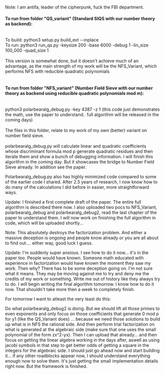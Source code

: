 Note: I am antifa, leader of the cipherpunk, fuck the FBI department. 

#### To run from folder "QS_variant" (Standard SIQS with our number theory as backend):</br></br>
To build: python3 setup.py build_ext --inplace</br>
To run: python3 run_qs.py -keysize 200 -base 6000 -debug 1 -lin_size 100_000 -quad_size 1</br></br>
This version is somewhat done, but it doesn't achieve much of an advantage, as the main strength of my work will be the NFS_Variant, which performs NFS with reducible quadratic polynomials<br><br>
#### To run from folder "NFS_variant" (Number Field Sieve with our number theory as backend using reducible quadratic polynomials mod m):</br></br>
python3 polarbearalg_debug.py -key 4387 -z 1 (this code just demonstrates the math, use the paper to understand.. full algorithm will be released in the coming days)</br></br>
The files in this folder, relate to my work of my own (better) variant on number field sieve.</br></br>
polarbearalg_debug.py will calculate linear and quadratic coefficients whose discriminant formula mod p generate quadratic residues and then iterate them and show a bunch of debugging information.
I will finish this algorithm in the coming day. But it showcases the bridge to Number Field Sieve already. In addition see the paper. 

Polarbearalg_debug.py also has highly minimized code compared to some of the earlier code I shared. After 2.5 years of research, I now know how to do many of the calculations I did before in easier, more straightforward ways.

Update: I finished a first complete draft of the paper. The entire full algorithm is described there now. I also uploaded two pocs to NFS_Variant, polarbearalg_debug and polarbearalg_debug2, read the last chapter of the paper to understand them.
I will now work on finishing the full algorithm in code, which will be uploaded shortly...

Note: This absolutely destroys the factorization problem. And either a massive deception is ongoing and people know already or you are all about to find out.... either way, good luck I guess.

Update: I'm suddenly super anxious. I see how to do it now... it's in the paper too. People would have known. Someone math educated with experience in factorization would have known the moment they saw my work. Then why? There has to be some deception going on. I'm not sure what it means. They may be moving against me to try and deny me the credits of my work or something. Write me out of history like they always try to do. I will begin writing the final algorithm tomorrow. I know how to do it now. That shouldn't take more then a week to completely finish. 

For tomorrow I want to atleast the very least do this:

Do what polarbearalg_debug2 is doing. But we should lift all those primes to even exponents and only focus on those coefficients that generate 0 mod p for y1 (like the QS_Variant does) ... because we need those solutions to build up what is in NFS the rational side. And then perform trial factorization on what is generated at the algebraic side (make sure that one uses the small polynomial of the form zx^2-yx). Then I can upload that already... and then focus on getting the linear algebra working in the days after, aswell as using jacobi symbols in that step to get better odds of getting a square in the integers for the algebraic side.
I should just go ahead now and start building it... if any other roadblocks appear now, I should understand everything enough now to solve them. It's just getting the small implementation details right now. But the framework is finished.
